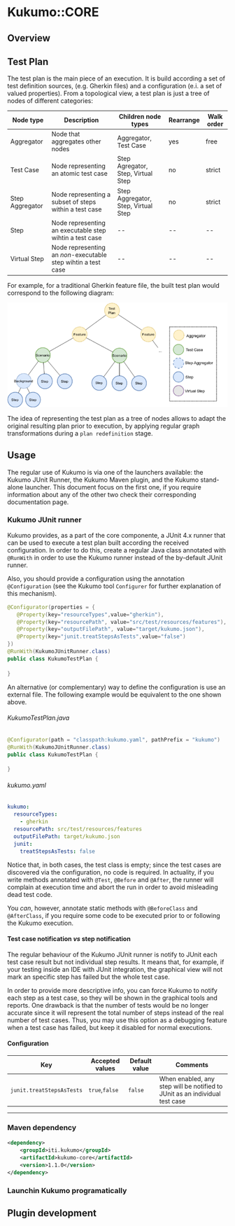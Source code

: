 # Kukumo::CORE

## Overview

## Test Plan

The test plan is the main piece of an execution. It is build according a set of test definition sources,
(e.g. Gherkin files) and a configuration (e.i. a set of valued properties). From a topological view, 
a test plan is just a tree of nodes of different categories:

| Node type       | Description                                                   | Children node types                 | Rearrange | Walk order |
|-----------------|---------------------------------------------------------------|-------------------------------------|-----------|------------|
| Aggregator      | Node that aggregates other nodes                              | Aggregator, Test Case               | yes       | free       |
| Test Case       | Node representing an atomic test case                         | Step Agregator, Step, Virtual Step  | no        | strict     |
| Step Aggregator | Node representing a subset of steps within a test case        | Step Aggregator, Step, Virtual Step | no        | strict     |
| Step            | Node representing an executable step wihtin a test case       | --                                  | --        | --         |
| Virtual Step    | Node representing an _non_-executable step wihtin a test case | --                                  | --        | --         |

For example, for a traditional Gherkin feature file, the built test plan would correspond 
to the following diagram:

<p align="center"><img src="images/topology.png"/></p>

The idea of representing the test plan as a tree of nodes allows to adapt the original resulting plan 
prior to execution, by applying regular graph transformations during a `plan redefinition` stage.

## Usage

The regular use of Kukumo is via one of the launchers available: the Kukumo JUnit Runner,
the Kukumo Maven plugin, and the Kukumo stand-alone launcher. This document focus on the 
first one, if you require information about any of the other two check their corresponding
documentation page.

### Kukumo JUnit runner

Kukumo provides, as a part of the core componente, a JUnit 4.x runner that can be used to execute a 
test plan built according the received configuration. In order to do this, create a regular 
Java class annotated with `@RunWith` in order to use the Kukumo runner instead of the by-default 
JUnit runner.

Also, you should provide a configuration using the annotation `@Configuration` (see the Kukumo tool 
`Configurer` for further explanation of this mechanism).   
  
```java
@Configurator(properties = {
   @Property(key="resourceTypes",value="gherkin"),
   @Property(key="resourcePath", value="src/test/resources/features"),
   @Property(key="outputFilePath", value="target/kukumo.json"),
   @Property(key="junit.treatStepsAsTests",value="false")
})
@RunWith(KukumoJUnitRunner.class)
public class KukumoTestPlan {
    
}
``` 
An alternative (or complementary) way to define the configuration is use an external file. The following
example would be equivalent to the one shown above.

###### KukumoTestPlan.java
```java
@Configurator(path = "classpath:kukumo.yaml", pathPrefix = "kukumo")
@RunWith(KukumoJUnitRunner.class)
public class KukumoTestPlan {
    
}
```
###### kukumo.yaml
```yaml
kukumo:
  resourceTypes:
    - gherkin
  resourcePath: src/test/resources/features 
  outputFilePath: target/kukumo.json
  junit:
    treatStepsAsTests: false
```

Notice that, in both cases, the test class is empty; since the test cases are discovered via the 
configuration, no code is required. In actuality, if you write methods annotated with `@Test`, `@Before` 
and `@After`, the runner will complain at execution time and abort the run in order to avoid misleading 
dead test code.

You _can_, however, annotate static methods with `@BeforeClass` and `@AfterClass`, if you require 
some code to be executed prior to or following the Kukumo execution.


#### Test case notification _vs_ step notification

The regular behaviour of the Kukumo JUnit runner is notify to JUnit each test case result but not 
individual step results. It means that, for example, if your testing inside an IDE with JUnit integration, 
the graphical view will not mark an specific step has failed but the whole test case.

In order to provide more descriptive info, you can force Kukumo to notify each step as a test case, 
so they will be shown in the graphical tools and reports. One drawback is that the number of tests 
would be no longer accurate since it will represent the total number of steps instead of the real 
number of test cases. Thus, you may use this option as a debugging feature when a test case has failed, 
but keep it disabled for normal executions.  



#### Configuration
| Key | Accepted values | Default value | Comments
|---|---|---|---
|`junit.treatStepsAsTests`|`true`,`false`|`false`| When enabled, any step will be notified to JUnit as an individual test case 

---

### Maven dependency

```xml
<dependency>
    <groupId>iti.kukumo</groupId>
    <artifactId>kukumo-core</artifactId>
    <version>1.1.0</version>
</dependency>
```

  
### Launchin Kukumo programatically

## Plugin development